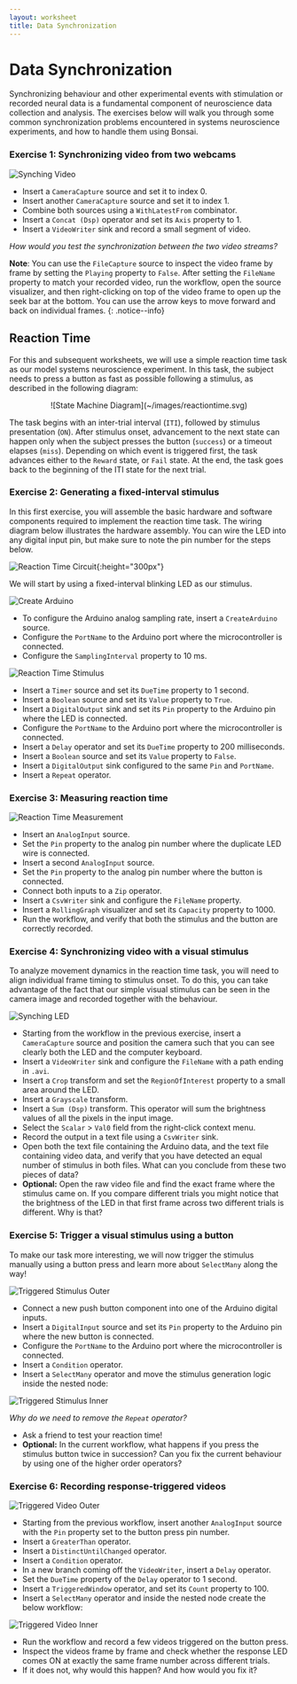 ```yaml
---
layout: worksheet
title: Data Synchronization
---
```


# Data Synchronization

Synchronizing behaviour and other experimental events with stimulation or recorded neural data is a fundamental component of neuroscience data collection and analysis. The exercises below will walk you through some common synchronization problems encountered in systems neuroscience experiments, and how to handle them using Bonsai.

### **Exercise 1:** Synchronizing video from two webcams

![Synching Video](~/images/synching-webcam.svg)

- Insert a `CameraCapture` source and set it to index 0.
- Insert another `CameraCapture` source and set it to index 1.
- Combine both sources using a `WithLatestFrom` combinator.
- Insert a `Concat (Dsp)` operator and set its `Axis` property to 1.
- Insert a `VideoWriter` sink and record a small segment of video.

_How would you test the synchronization between the two video streams?_

**Note**: You can use the `FileCapture` source to inspect the video frame by frame by setting the `Playing` property to `False`. After setting the `FileName` property to match your recorded video, run the workflow, open the source visualizer, and then right-clicking on top of the video frame to open up the seek bar at the bottom. You can use the arrow keys to move forward and back on individual frames.
{: .notice--info}

## Reaction Time

For this and subsequent worksheets, we will use a simple reaction time task as our model systems neuroscience experiment. In this task, the subject needs to press a button as fast as possible following a stimulus, as described in the following diagram:

<span style="display:block;text-align:center">
![State Machine Diagram](~/images/reactiontime.svg)
</span>

The task begins with an inter-trial interval (`ITI`), followed by stimulus presentation (`ON`). After stimulus onset, advancement to the next state can happen only when the subject presses the button (`success`) or a timeout elapses (`miss`). Depending on which event is triggered first, the task advances either to the `Reward` state, or `Fail` state. At the end, the task goes back to the beginning of the ITI state for the next trial.

### **Exercise 2:** Generating a fixed-interval stimulus

In this first exercise, you will assemble the basic hardware and software components required to implement the reaction time task. The wiring diagram below illustrates the hardware assembly. You can wire the LED into any digital input pin, but make sure to note the pin number for the steps below.

![Reaction Time Circuit](~/images/reaction-time-circuit.png){:height="300px"}

We will start by using a fixed-interval blinking LED as our stimulus.

![Create Arduino](~/images/create-arduino.svg)

- To configure the Arduino analog sampling rate, insert a `CreateArduino` source.
- Configure the `PortName` to the Arduino port where the microcontroller is connected.
- Configure the `SamplingInterval` property to 10 ms.

![Reaction Time Stimulus](~/images/reaction-time-stimulus.svg)

- Insert a `Timer` source and set its `DueTime` property to 1 second.
- Insert a `Boolean` source and set its `Value` property to `True`.
- Insert a `DigitalOutput` sink and set its `Pin` property to the Arduino pin where the LED is connected.
- Configure the `PortName` to the Arduino port where the microcontroller is connected.
- Insert a `Delay` operator and set its `DueTime` property to 200 milliseconds.
- Insert a `Boolean` source and set its `Value` property to `False`.
- Insert a `DigitalOutput` sink configured to the same `Pin` and `PortName`.
- Insert a `Repeat` operator.

### **Exercise 3:** Measuring reaction time

![Reaction Time Measurement](~/images/reaction-time-measurement.svg)

- Insert an `AnalogInput` source.
- Set the `Pin` property to the analog pin number where the duplicate LED wire is connected.
- Insert a second `AnalogInput` source.
- Set the `Pin` property to the analog pin number where the button is connected.
- Connect both inputs to a `Zip` operator.
- Insert a `CsvWriter` sink and configure the `FileName` property.
- Insert a `RollingGraph` visualizer and set its `Capacity` property to 1000.
- Run the workflow, and verify that both the stimulus and the button are correctly recorded.

### **Exercise 4:** Synchronizing video with a visual stimulus

To analyze movement dynamics in the reaction time task, you will need to align individual frame timing to stimulus onset. To do this, you can take advantage of the fact that our simple visual stimulus can be seen in the camera image and recorded together with the behaviour.

![Synching LED](~/images/synching-led.svg)

- Starting from the workflow in the previous exercise, insert a `CameraCapture` source and position the camera such that you can see clearly both the LED and the computer keyboard.
- Insert a `VideoWriter` sink and configure the `FileName` with a path ending in `.avi`.
- Insert a `Crop` transform and set the `RegionOfInterest` property to a small area around the LED.
- Insert a `Grayscale` transform.
- Insert a `Sum (Dsp)` transform. This operator will sum the brightness values of all the pixels in the input image.
- Select the `Scalar` > `Val0` field from the right-click context menu.
- Record the output in a text file using a `CsvWriter` sink.
- Open both the text file containing the Arduino data, and the text file containing video data, and verify that you have detected an equal number of stimulus in both files. What can you conclude from these two pieces of data?
- **Optional:** Open the raw video file and find the exact frame where the stimulus came on. If you compare different trials you might notice that the brightness of the LED in that first frame across two different trials is different. Why is that?

### **Exercise 5:** Trigger a visual stimulus using a button

To make our task more interesting, we will now trigger the stimulus manually using a button press and learn more about `SelectMany` along the way!

![Triggered Stimulus Outer](~/images/triggered-stimulus-outer.svg)

- Connect a new push button component into one of the Arduino digital inputs.
- Insert a `DigitalInput` source and set its `Pin` property to the Arduino pin where the new button is connected.
- Configure the `PortName` to the Arduino port where the microcontroller is connected.
- Insert a `Condition` operator.
- Insert a `SelectMany` operator and move the stimulus generation logic inside the nested node:

![Triggered Stimulus Inner](~/images/triggered-stimulus-inner.svg)

_Why do we need to remove the `Repeat` operator?_

- Ask a friend to test your reaction time!
- **Optional:** In the current workflow, what happens if you press the stimulus button twice in succession? Can you fix the current behaviour by using one of the higher order operators?

### **Exercise 6:** Recording response-triggered videos

![Triggered Video Outer](~/images/triggered-video-outer.svg)

- Starting from the previous workflow, insert another `AnalogInput` source with the `Pin` property set to the button press pin number.
- Insert a `GreaterThan` operator.
- Insert a `DistinctUntilChanged` operator.
- Insert a `Condition` operator.
- In a new branch coming off the `VideoWriter`, insert a `Delay` operator.
- Set the `DueTime` property of the `Delay` operator to 1 second.
- Insert a `TriggeredWindow` operator, and set its `Count` property to 100.
- Insert a `SelectMany` operator and inside the nested node create the below workflow:

![Triggered Video Inner](~/images/triggered-video-inner.svg)

- Run the workflow and record a few videos triggered on the button press.
- Inspect the videos frame by frame and check whether the response LED comes ON at exactly the same frame number across different trials.
- If it does not, why would this happen? And how would you fix it?
